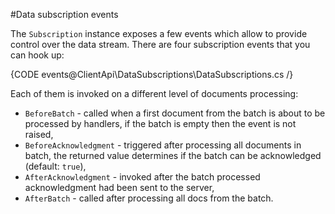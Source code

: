 ﻿#Data subscription events

The `Subscription` instance exposes a few events which allow to provide control over the data stream. There are four subscription events that you can hook up:

{CODE events@ClientApi\DataSubscriptions\DataSubscriptions.cs /}

Each of them is invoked on a different level of documents processing:

- `BeforeBatch` - called when a first document from the batch is about to be processed by handlers, if the batch is empty then the event is not raised,
- `BeforeAcknowledgment` - triggered after processing all documents in batch, the returned value determines if the batch can be acknowledged (default: `true`),
- `AfterAcknowledgment` - invoked after the batch processed acknowledgment had been sent to the server,
- `AfterBatch` - called after processing all docs from the batch.

